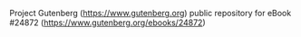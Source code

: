 Project Gutenberg (https://www.gutenberg.org) public repository for eBook #24872 (https://www.gutenberg.org/ebooks/24872)
